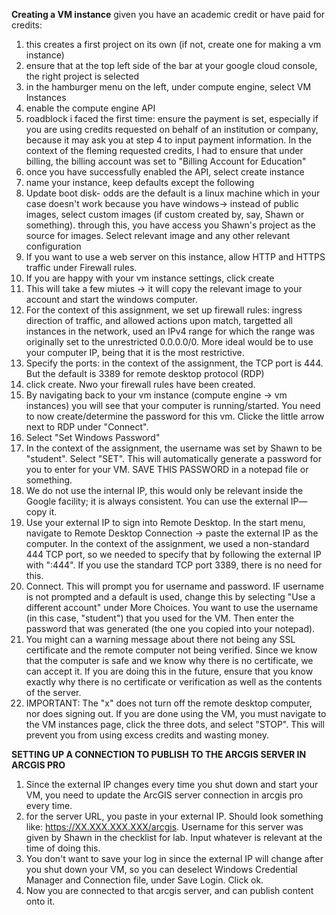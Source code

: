 **Creating a VM instance**
given you have an academic credit or have paid for credits:

1. this creates a first project on its own (if not, create one for making a vm instance)
2. ensure that at the top left side of the bar at your google cloud console, the right project is selected
3. in the hamburger menu on the left, under compute engine, select VM Instances
4. enable the compute engine API
5. roadblock i faced the first time: ensure the payment is set, especially if you are using credits requested on behalf of an institution or company, because it may ask you at step 4 to input payment information. In the context of the fleming requested credits, I had to ensure that under billing, the billing account was set to "Billing Account for Education"
6. once you have successfully enabled the API, select create instance
7. name your instance, keep defaults except the following
8. Update boot disk- odds are the default is a linux machine which in your case doesn't work because you have windows-> instead of public images, select custom images (if custom created by, say, Shawn or something). through this, you have access you Shawn's project as the source for images. Select relevant image and any other relevant configuration
9. If you want to use a web server on this instance, allow HTTP and HTTPS traffic under Firewall rules.
10. If you are happy with your vm instance settings, click create
11. This will take a few miutes -> it will copy the relevant image to your account and start the windows computer.
12. For the context of this assignment, we set up firewall rules: ingress direction of traffic, and allowed actions upon match, targetted all instances in the network, used an IPv4 range for which the range was originally set to the unrestricted 0.0.0.0/0. More ideal would be to use your computer IP, being that it is the most restrictive.
13. Specify the ports: in the context of the assignment, the TCP port is 444. But the default is 3389 for remote desktop protocol (RDP)
14. click create. Nwo your firewall rules have been created.
16. By navigating back to your vm instance (compute engine -> vm instances) you will see that your computer is running/started. You need to now create/determine the password for this vm. Clicke the little arrow next to RDP under "Connect".
18. Select "Set Windows Password"
19. In the context of the assignment, the username was set by Shawn to be "student". Select "SET". This will automatically generate a password for you to enter for your VM. SAVE THIS PASSWORD in a notepad file or something.
20. We do not use the internal IP, this would only be relevant inside the Google facility; it is always consistent. You can use the external IP— copy it.
21. Use your external IP to sign into Remote Desktop. In the start menu, navigate to Remote Desktop Connection -> paste the external IP as the computer. In the context of the assignment, we used a non-standard 444 TCP port, so we needed to specify that by following the external IP with ":444". If you use the standard TCP port 3389, there is no need for this.
22. Connect. This will prompt you for username and password. IF username is not prompted and a default is used, change this by selecting "Use a different account" under More Choices. You want to use the username (in this case, "student") that you used for the VM. Then enter the password that was generated (the one you copied into your notepad).
23. You might can a warning message about there not being any SSL certificate and the remote computer not being verified. Since we know that the computer is safe and we know why there is no certificate, we can accept it. If you are doing this in the future, ensure that you know exactly why there is no certificate or verification as well as the contents of the server.
24. IMPORTANT: The "x" does not turn off the remote desktop computer, nor does signing out. If you are done using the VM, you must navigate to the VM instances page, click the three dots, and select "STOP". This will prevent you from using excess credits and wasting money.

**SETTING UP A CONNECTION TO PUBLISH TO THE ARCGIS SERVER IN ARCGIS PRO**
1. Since the external IP changes every time you shut down and start your VM, you need to update the ArcGIS server connection in arcgis pro every time.
2. for the server URL, you paste in your external IP. Should look something like: https://XX.XXX.XXX.XXX/arcgis. Username for this server was given by Shawn in the checklist for lab. Input whatever is relevant at the time of doing this.
3. You don't want to save your log in since the external IP will change after you shut down your VM, so you can deselect Windows Credential Manager and Connection file, under Save Login. Click ok.
4. Now you are connected to that arcgis server, and can publish content onto it. 
